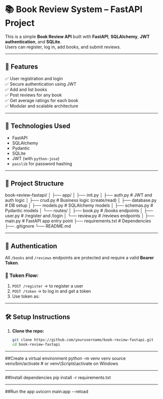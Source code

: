 # 📚 Book Review System – FastAPI Project

This is a simple **Book Review API** built with **FastAPI**, **SQLAlchemy**, **JWT authentication**, and **SQLite**.  
Users can register, log in, add books, and submit reviews.

---

## 🚀 Features

✅ User registration and login  
✅ Secure authentication using JWT  
✅ Add and list books  
✅ Post reviews for any book  
✅ Get average ratings for each book  
✅ Modular and scalable architecture

---

## 🧱 Technologies Used

- FastAPI
- SQLAlchemy
- Pydantic
- SQLite
- JWT (with `python-jose`)
- `passlib` for password hashing

---

## 📂 Project Structure

book-review-fastapi/
│
├── app/
│ ├── init.py
│ ├── auth.py # JWT and auth logic
│ ├── crud.py # Business logic (create/read)
│ ├── database.py # DB setup
│ ├── models.py # SQLAlchemy models
│ ├── schemas.py # Pydantic models
│ └── routes/
│ ├── book.py # /books endpoints
│ ├── user.py # /register and /login
│ └── review.py # /reviews endpoints
│
├── main.py # FastAPI app entry point
├── requirements.txt # Dependencies
├── .gitignore
└── README.md


---

## 🔑 Authentication

All `/books` and `/reviews` endpoints are protected and require a valid **Bearer Token**.

### 🔐 Token Flow:
1. `POST /register` → to register a user
2. `POST /token` → to log in and get a token
3. Use token as:



---

## 🛠️ Setup Instructions

1. **Clone the repo:**
   ```bash
   git clone https://github.com/yourusername/book-review-fastapi.git
   cd book-review-fastapi

---

##Create a virtual environment
python -m venv venv
source venv/bin/activate  # or venv\Scripts\activate on Windows


---


##Install dependencies
pip install -r requirements.txt

---

##Run the app
uvicorn main:app --reload
